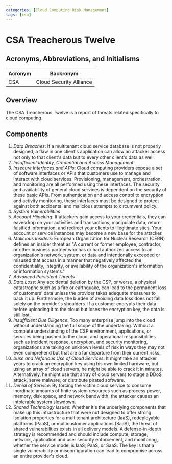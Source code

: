 ```yaml
---
categories: [Cloud Computing Risk Management]
tags: [csa]
---
```


# CSA Treacherous Twelve

## Acronyms, Abbreviations, and Initialisms

| Acronym | Backronym |
| - | - |
| CSA | Cloud Security Alliance |

## Overview

The CSA Treacherous Twelve is a report of threats related specifically to cloud computing.

## Components

1. *Data Breaches*: If a multitenant cloud service database is not properly designed, a flaw in one client's application can allow an attacker access not only to that client's data but to every other client's data as well.
2. *Insufficient Identity, Credential and Access Management*
3. *Insecure Interfaces and APIs*: Cloud computing providers expose a set of software interfaces or APIs that customers use to manage and interact with cloud services. Provisioning, management, orchestration, and monitoring are all performed using these interfaces. The security and availability of general cloud services is dependent on the security of these basic APIs. From authentication and access control to encryption and activity monitoring, these interfaces must be designed to protect against both accidental and malicious attempts to circumvent policy.
4. *System Vulnerabilities*
5. *Account Hijacking*: If attackers gain access to your credentials, they can eavesdrop on your activities and transactions, manipulate data, return falsified information, and redirect your clients to illegitimate sites. Your account or service instances may become a new base for the attacker.
6. *Malicious Insiders*: European Organization for Nuclear Research (CERN) defines an insider threat as "A current or former employee, contractor, or other business partner who has or had authorized access to an organization's network, system, or data and intentionally exceeded or misused that access in a manner that negatively affected the confidentiality, integrity, or availability of the organization's information or information systems."
7. *Advanced Persistent Threats*
8. *Data Loss*: Any accidental deletion by the CSP, or worse, a physical catastrophe such as a fire or earthquake, can lead to the permanent loss of customers' data unless the provider takes adequate measures to back it up. Furthermore, the burden of avoiding data loss does not fall solely on the provider's shoulders. If a customer encrypts their data before uploading it to the cloud but loses the encryption key, the data is still lost.
9. *Insufficient Due Diligence*: Too many enterprise jump into the cloud without understanding the full scope of the undertaking. Without a complete understanding of the CSP environment, applications, or services being pushed to the cloud, and operational responsibilities such as incident response, encryption, and security monitoring, organizations are taking on unknown levels of risk in ways they may not even comprehend but that are a far departure from their current risks.
10. *buse and Nefarious Use of Cloud Services*: It might take an attacker years to crack an encryption key using his own limited hardware, but using an array of cloud servers, he might be able to crack it in minutes. Alternatively, he might use that array of cloud servers to stage a DDoS attack, serve malware, or distribute pirated software.
11. *Denial of Service*: By forcing the victim cloud service to consume inordinate amounts of finite system resources such as process power, memory, disk space, and network bandwidth, the attacker causes an intolerable system slowdown.
12. *Shared Technology Issues*: Whether it's the underlying components that make up this infrastructure that were not designed to offer strong isolation properties for a multitenant architecture (IaaS), redeployable platforms (PaaS), or multicustomer applications (SaaS), the threat of shared vulnerabilities exists in all delivery models. A defense-in-depth strategy is recommended and should include compute, storage, network, application and user security enforcement, and monitoring, whether the service model is IaaS, PaaS, or SaaS. The key is that a single vulnerability or misconfiguration can lead to compromise across an entire provider's cloud.
